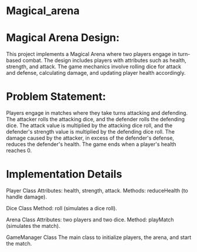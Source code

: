 # Magical_arena
# Magical Arena Design:

This project implements a Magical Arena where two players engage in turn-based combat. The design includes players with attributes such as health, strength, and attack. The game mechanics involve rolling dice for attack and defense, calculating damage, and updating player health accordingly.

# Problem Statement:

Players engage in matches where they take turns attacking and defending. The attacker rolls the attacking dice, and the defender rolls the defending dice. The attack value is multiplied by the attacking dice roll, and the defender's strength value is multiplied by the defending dice roll. The damage caused by the attacker, in excess of the defender's defense, reduces the defender's health. The game ends when a player's health reaches 0.

# Implementation Details
 Player Class
Attributes: health, strength, attack.
Methods: reduceHealth (to handle damage).

 Dice Class
Method: roll (simulates a dice roll).

 Arena Class
Attributes: two players and two dice.
Method: playMatch (simulates the match).

 GameManager Class
The main class to initialize players, the arena, and start the match.

